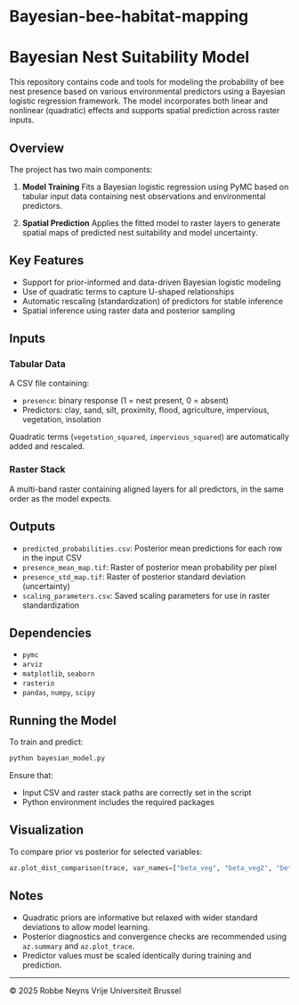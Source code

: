 # Bayesian-bee-habitat-mapping

# Bayesian Nest Suitability Model

This repository contains code and tools for modeling the probability of bee nest presence based on various environmental predictors using a Bayesian logistic regression framework. The model incorporates both linear and nonlinear (quadratic) effects and supports spatial prediction across raster inputs.

## Overview

The project has two main components:

1. **Model Training**
   Fits a Bayesian logistic regression using PyMC based on tabular input data containing nest observations and environmental predictors.

2. **Spatial Prediction**
   Applies the fitted model to raster layers to generate spatial maps of predicted nest suitability and model uncertainty.

## Key Features

* Support for prior-informed and data-driven Bayesian logistic modeling
* Use of quadratic terms to capture U-shaped relationships
* Automatic rescaling (standardization) of predictors for stable inference
* Spatial inference using raster data and posterior sampling

## Inputs

### Tabular Data

A CSV file containing:

* `presence`: binary response (1 = nest present, 0 = absent)
* Predictors: clay, sand, silt, proximity, flood, agriculture, impervious, vegetation, insolation

Quadratic terms (`vegetation_squared`, `impervious_squared`) are automatically added and rescaled.

### Raster Stack

A multi-band raster containing aligned layers for all predictors, in the same order as the model expects.

## Outputs

* `predicted_probabilities.csv`: Posterior mean predictions for each row in the input CSV
* `presence_mean_map.tif`: Raster of posterior mean probability per pixel
* `presence_std_map.tif`: Raster of posterior standard deviation (uncertainty)
* `scaling_parameters.csv`: Saved scaling parameters for use in raster standardization

## Dependencies

* `pymc`
* `arviz`
* `matplotlib`, `seaborn`
* `rasterio`
* `pandas`, `numpy`, `scipy`

## Running the Model

To train and predict:

```bash
python bayesian_model.py
```

Ensure that:

* Input CSV and raster stack paths are correctly set in the script
* Python environment includes the required packages

## Visualization

To compare prior vs posterior for selected variables:

```python
az.plot_dist_comparison(trace, var_names=["beta_veg", "beta_veg2", "beta_building_bright", "beta_building_bright2"], kind="both")
```

## Notes

* Quadratic priors are informative but relaxed with wider standard deviations to allow model learning.
* Posterior diagnostics and convergence checks are recommended using `az.summary` and `az.plot_trace`.
* Predictor values must be scaled identically during training and prediction.

---

© 2025 Robbe Neyns
Vrije Universiteit Brussel
